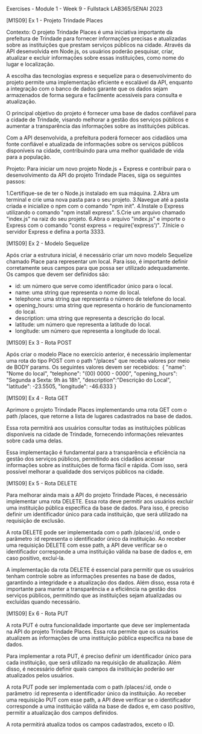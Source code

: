 Exercises - Module 1 - Week 9 - Fullstack LAB365/SENAI 2023

[M1S09] Ex 1 - Projeto Trindade Places

Contexto:
O projeto Trindade Places é uma iniciativa importante da prefeitura de Trindade para fornecer informações precisas e atualizadas sobre as instituições que prestam serviços públicos na cidade. Através da API desenvolvida em Node.js, os usuários poderão pesquisar, criar, atualizar e excluir informações sobre essas instituições, como nome do lugar e localização.

A escolha das tecnologias express e sequelize para o desenvolvimento do projeto permite uma implementação eficiente e escalável da API, enquanto a integração com o banco de dados garante que os dados sejam armazenados de forma segura e facilmente acessíveis para consulta e atualização.

O principal objetivo do projeto é fornecer uma base de dados confiável para a cidade de Trindade, visando melhorar a gestão dos serviços públicos e aumentar a transparência das informações sobre as instituições públicas.

Com a API desenvolvida, a prefeitura poderá fornecer aos cidadãos uma fonte confiável e atualizada de informações sobre os serviços públicos disponíveis na cidade, contribuindo para uma melhor qualidade de vida para a população.

Projeto:
Para iniciar um novo projeto Node.js + Express e contribuir para o desenvolvimento da API do projeto Trindade Places, siga os seguintes passos:

1.Certifique-se de ter o Node.js instalado em sua máquina.
2.Abra um terminal e crie uma nova pasta para o seu projeto.
3.Navegue até a pasta criada e inicialize o npm com o comando "npm init".
4.Instale o Express utilizando o comando "npm install express".
5.Crie um arquivo chamado "index.js" na raiz do seu projeto.
6.Abra o arquivo "index.js" e importe o Express com o comando "const express = require('express')".
7.Inicie o servidor Express e defina a porta 3333.


[M1S09] Ex 2 - Modelo Sequelize

Após criar a estrutura inicial, é necessário criar um novo modelo Sequelize chamado Place para representar um local. Para isso, é importante definir corretamente seus campos para que possa ser utilizado adequadamente. Os campos que devem ser definidos são:

- id: um número que serve como identificador único para o local.
- name: uma string que representa o nome do local.
- telephone: uma string que representa o número de telefone do local.
- opening_hours: uma string que representa o horário de funcionamento do local.
- description: uma string que representa a descrição do local.
- latitude: um número que representa a latitude do local.
- longitude: um número que representa a longitude do local.


[M1S09] Ex 3 - Rota POST

Após criar o modelo Place no exercício anterior, é necessário implementar uma rota do tipo POST com o path "/places" que receba valores por meio de BODY params. Os seguintes valores devem ser recebidos:
‌
 {
  "name": "Nome do local",
  "telephone": "(00) 0000 - 0000",
  "opening_hours": "Segunda a Sexta: 9h às 18h",
  "description":"Descrição do Local",
  "latitude": -23.5505,
  "longitude": -46.6333
  }


[M1S09] Ex 4  - Rota GET

Aprimore o projeto Trindade Places implementando uma rota GET com o path /places, que retorne a lista de lugares cadastrados na base de dados.

Essa rota permitirá aos usuários consultar todas as instituições públicas disponíveis na cidade de Trindade, fornecendo informações relevantes sobre cada uma delas.

Essa implementação é fundamental para a transparência e eficiência na gestão dos serviços públicos, permitindo aos cidadãos acessar informações sobre as instituições de forma fácil e rápida. Com isso, será possível melhorar a qualidade dos serviços públicos na cidade.


[M1S09] Ex 5 - Rota DELETE

Para melhorar ainda mais a API do projeto Trindade Places, é necessário implementar uma rota DELETE. Essa rota deve permitir aos usuários excluir uma instituição pública específica da base de dados. Para isso, é preciso definir um identificador único para cada instituição, que será utilizado na requisição de exclusão.

A rota DELETE pode ser implementada com o path /places/:id, onde o parâmetro :id representa o identificador único da instituição. Ao receber uma requisição DELETE com esse path, a API deve verificar se o identificador corresponde a uma instituição válida na base de dados e, em caso positivo, excluí-la.

A implementação da rota DELETE é essencial para permitir que os usuários tenham controle sobre as informações presentes na base de dados, garantindo a integridade e a atualização dos dados. Além disso, essa rota é importante para manter a transparência e a eficiência na gestão dos serviços públicos, permitindo que as instituições sejam atualizadas ou excluídas quando necessário.


[M1S09] Ex 6 - Rota PUT

A rota PUT é outra funcionalidade importante que deve ser implementada na API do projeto Trindade Places. Essa rota permite que os usuários atualizem as informações de uma instituição pública específica na base de dados.

Para implementar a rota PUT, é preciso definir um identificador único para cada instituição, que será utilizado na requisição de atualização. Além disso, é necessário definir quais campos da instituição poderão ser atualizados pelos usuários.

A rota PUT pode ser implementada com o path /places/:id, onde o parâmetro :id representa o identificador único da instituição. Ao receber uma requisição PUT com esse path, a API deve verificar se o identificador corresponde a uma instituição válida na base de dados e, em caso positivo, permitir a atualização dos campos definidos.

A rota permitirá atualiza todos os campos cadastrados, exceto o ID.

